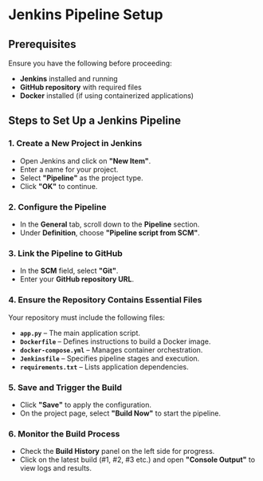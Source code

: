 # Jenkins Pipeline Setup

## Prerequisites  

Ensure you have the following before proceeding:  
- **Jenkins** installed and running  
- **GitHub repository** with required files  
- **Docker** installed (if using containerized applications)  

## Steps to Set Up a Jenkins Pipeline  

### 1. Create a New Project in Jenkins  
- Open Jenkins and click on **"New Item"**.  
- Enter a name for your project.  
- Select **"Pipeline"** as the project type.  
- Click **"OK"** to continue.  

### 2. Configure the Pipeline  
- In the **General** tab, scroll down to the **Pipeline** section.  
- Under **Definition**, choose **"Pipeline script from SCM"**.  

### 3. Link the Pipeline to GitHub  
- In the **SCM** field, select **"Git"**.  
- Enter your **GitHub repository URL**.  

### 4. Ensure the Repository Contains Essential Files  
Your repository must include the following files:  
- **`app.py`** – The main application script.  
- **`Dockerfile`** – Defines instructions to build a Docker image.  
- **`docker-compose.yml`** – Manages container orchestration.  
- **`Jenkinsfile`** – Specifies pipeline stages and execution.  
- **`requirements.txt`** – Lists application dependencies.  

### 5. Save and Trigger the Build  
- Click **"Save"** to apply the configuration.  
- On the project page, select **"Build Now"** to start the pipeline.  

### 6. Monitor the Build Process  
- Check the **Build History** panel on the left side for progress.  
- Click on the latest build (#1, #2, #3 etc.) and open **"Console Output"** to view logs and results.  
